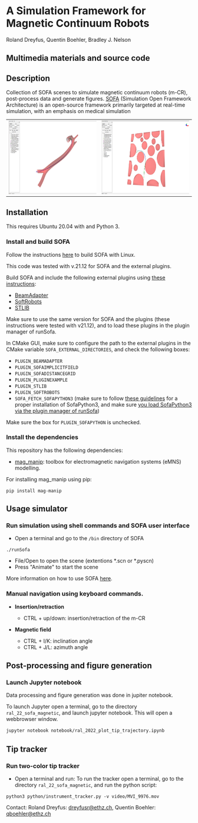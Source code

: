 # A Simulation Framework for Magnetic Continuum Robots
 Roland Dreyfus, Quentin Boehler, Bradley J. Nelson

 ## Multimedia materials and source code

 ## Description

 Collection of SOFA scenes to simulate magnetic continuum robots (m-CR), post-process data and generate figures. [SOFA](https://www.sofa-framework.org) (Simulation Open Framework Architecture) is an open-source framework primarily targeted at real-time simulation, with an emphasis on medical simulation

 <table border = "0">
     <tr>
         <td>
         <img src="images/anatomy.png" alt="drawing" height="200"/>
         </td>
         <td>
         <img src="images/planar_model.png" alt="drawing" height="200"/>
         </td>
     </tr>
 </table>


 ## Installation

 This requires Ubuntu 20.04 with and Python 3.

 ### Install and build SOFA

 Follow the instructions [here](https://www.sofa-framework.org/community/doc/getting-started/build/linux/) to build SOFA with Linux.

 This code was tested with v.21.12 for SOFA and the external plugins.

 Build SOFA and include the following external plugins using [these instructions](https://www.sofa-framework.org/community/doc/plugins/build-a-plugin-from-sources/):
 * [BeamAdapter](https://github.com/sofa-framework/BeamAdapter)
 * [SoftRobots](https://project.inria.fr/softrobot/)
 * [STLIB](https://github.com/SofaDefrost/STLIB)

 Make sure to use the same version for SOFA and the plugins (these instructions were tested with v21.12), and to load these plugins in the plugin manager of runSofa.

 In CMake GUI, make sure to configure the path to the external plugins in the CMake variable ```SOFA_EXTERNAL_DIRECTORIES```, and check the following boxes:
 * ```PLUGIN_BEAMADAPTER```
 * ```PLUGIN_SOFAIMPLICITFIELD```
 * ```PLUGIN_SOFADISTANCEGRID```
 * ```PLUGIN_PLUGINEXAMPLE```
 * ```PLUGIN_STLIB```
 * ```PLUGIN_SOFTROBOTS```
 * ```SOFA_FETCH_SOFAPYTHON3``` (make sure to follow [these guidelines](https://sofapython3.readthedocs.io/en/latest/menu/Compilation.html) for a proper installation of SofaPython3, and make sure [you load SofaPython3 via the plugin manager of runSofa](https://sofapython3.readthedocs.io/en/latest/menu/SofaPlugin.html#within-runsofa))

 Make sure the box for ```PLUGIN_SOFAPYTHON``` is unchecked.

 ### Install the dependencies

 This repository has the following dependencies:
 * [mag_manip](https://pypi.org/project/mag-manip/): toolbox for electromagnetic navigation systems (eMNS) modelling.

 For installing mag_manip using pip:
 ```
 pip install mag-manip
 ```
 
 ## Usage simulator
 ### Run simulation using shell commands and SOFA user interface

 * Open a terminal and go to the `/bin` directory of SOFA

 ```
 ./runSofa
 ```

 * File/Open to open the scene (extentions *.scn or *.pyscn)
 * Press "Animate" to start the scene

 More information on how to use SOFA [here](https://www.sofa-framework.org/community/doc/).

 ### Manual navigation using keyboard commands. 

 * **Insertion/retraction**
     * CTRL + up/down: insertion/retraction of the m-CR

 * **Magnetic field**
     * CTRL + I/K: inclination angle
     * CTRL + J/L: azimuth angle
 
 ## Post-processing and figure generation
 
 ### Launch Jupyter notebook
 Data processing and figure generation was done in jupiter notebook.

 To launch Jupyter open a terminal, go to the directory `ral_22_sofa_magnetic`, and launch jupyter notebook. This will open a webbrowser window.

 ``` bash
 jupyter notebook notebook/ral_2022_plot_tip_trajectory.ipynb
 ```
 
 ## Tip tracker
 ### Run two-color tip tracker

 * Open a terminal and run:
 To run the tracker open a terminal, go to the directory `ral_22_sofa_magnetic`, and run the python script:

 ```
 python3 python/instrument_tracker.py -v video/MVI_9976.mov
 ```


 Contact:
 Roland Dreyfus: dreyfusr@ethz.ch, 
 Quentin Boehler: qboehler@ethz.ch

